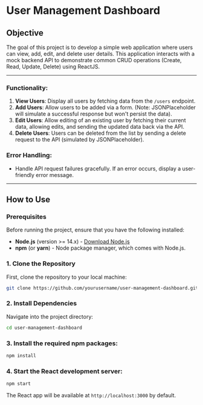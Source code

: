 # User Management Dashboard

## Objective
The goal of this project is to develop a simple web application where users can view, add, edit, and delete user details. This application interacts with a mock backend API to demonstrate common CRUD operations (Create, Read, Update, Delete) using ReactJS.

---


### Functionality:
1. **View Users**: Display all users by fetching data from the `/users` endpoint.
2. **Add Users**: Allow users to be added via a form. (Note: JSONPlaceholder will simulate a successful response but won't persist the data).
3. **Edit Users**: Allow editing of an existing user by fetching their current data, allowing edits, and sending the updated data back via the API.
4. **Delete Users**: Users can be deleted from the list by sending a delete request to the API (simulated by JSONPlaceholder).

### Error Handling:
- Handle API request failures gracefully. If an error occurs, display a user-friendly error message.

---


## How to Use

### Prerequisites
Before running the project, ensure that you have the following installed:
- **Node.js** (version >= 14.x) - [Download Node.js](https://nodejs.org/)
- **npm** (or **yarn**) - Node package manager, which comes with Node.js.

### 1. Clone the Repository

First, clone the repository to your local machine:

```bash
git clone https://github.com/yourusername/user-management-dashboard.git
 ```

### 2.  Install Dependencies

Navigate into the project directory:

   ```bash
   cd user-management-dashboard
   ```

### 3. Install the required npm packages:

   ```bash
   npm install
   ```

### 4. Start the React development server:

   ```bash
   npm start
   ```

   The React app will be available at `http://localhost:3000` by default.
